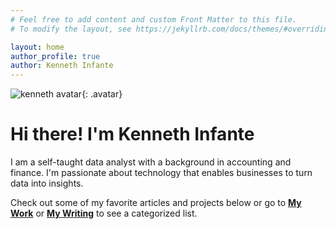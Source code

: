 ```yaml
---
# Feel free to add content and custom Front Matter to this file.
# To modify the layout, see https://jekyllrb.com/docs/themes/#overriding-theme-defaults

layout: home
author_profile: true
author: Kenneth Infante
---
```


![kenneth avatar](https://drive.google.com/uc?export=view&id=1zRseblsbkl73jwznlM9Obs2C97Zf112M){: .avatar} 

# Hi there! I'm Kenneth Infante

I am a self-taught data analyst with a background in accounting and finance. I'm passionate about technology that enables businesses to turn data into insights.

Check out some of my favorite articles and projects below or go to [**My Work**](/mywork) or [**My Writing**](/mywriting) to see a categorized list.